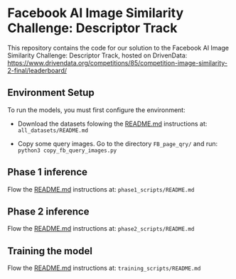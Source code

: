 # Facebook AI Image Similarity Challenge: Descriptor Track


This repository contains the code for our solution to the Facebook AI Image Similarity Challenge: Descriptor Track, hosted on DrivenData: <br />
https://www.drivendata.org/competitions/85/competition-image-similarity-2-final/leaderboard/


## Environment Setup
To run the models, you must first configure the environment:

- Download the datasets folowing the [README.md](./all_datasets) instructions at: ```all_datasets/README.md```

- Copy some query images. Go to the directory ```FB_page_qry/``` and run: ```python3 copy_fb_query_images.py```


## Phase 1 inference

Flow the [README.md](./phase1_scripts) instructions at: ```phase1_scripts/README.md```


## Phase 2 inference

Flow the [README.md](./phase2_scripts) instructions at: ```phase2_scripts/README.md```


## Training the model

Flow the [README.md](./training_scripts) instructions at: ```training_scripts/README.md```
